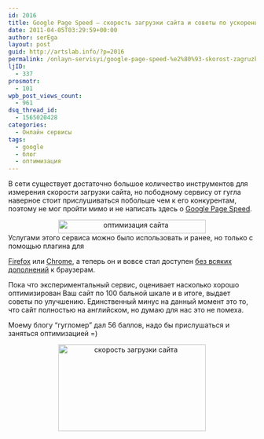 ```yaml
---
id: 2016
title: Google Page Speed – скорость загрузки сайта и советы по ускорению/оптимизаций
date: 2011-04-05T03:29:59+00:00
author: serEga
layout: post
guid: http://artslab.info/?p=2016
permalink: /onlayn-servisyi/google-page-speed-%e2%80%93-skorost-zagruzki-sajta-i-sovety-po-uskoreniyuoptimizacij/
ljID:
  - 337
prosmotr:
  - 101
wpb_post_views_count:
  - 961
dsq_thread_id:
  - 1565020428
categories:
  - Онлайн сервисы
tags:
  - google
  - блог
  - оптимизация
---
```

В сети существует достаточно большое количество инструментов для измерения скорости загрузки сайта, но пободному сервису от гугла наверное стоит прислушиваться побольше чем к его конкурентам, поэтому не мог пройти мимо и не написать здесь о [Google Page Speed](http://pagespeed.googlelabs.com/).

<center>
  <a href="http://artslab.info/wp-content/uploads/google_page_speed.jpg"><img class="alignnone size-medium wp-image-2012" title="google_page_speed" src="http://artslab.info/wp-content/uploads/google_page_speed-300x28.jpg" alt="оптимизация сайта" width="300" height="28" srcset="http://img.artslab.info/google_page_speed-300x28.jpg 300w, http://img.artslab.info/google_page_speed.jpg 533w" sizes="(max-width: 300px) 100vw, 300px" /></a>
</center>Услугами этого сервиса можно было использовать и ранее, но только с помощью плагина для 

[Firefox](http://code.google.com/intl/de-DE/speed/page-speed/download.html) или [Chrome](http://code.google.com/intl/de-DE/speed/page-speed/docs/using_chrome.html), а теперь он и вовсе стал доступен [без всяких дополнений](http://pagespeed.googlelabs.com/) к браузерам.
  
Пока что экспериментальный сервис, оценивает насколько хорошо оптимизирован Ваш сайт по 100 бальной шкале и в итоге, выдает советы по улучшению. Единственный минус на данный момент это то, что сайт полностью на английском, но думаю для нас это не помеха.

Моему блогу &#8220;гугломер&#8221; дал 56 баллов, надо бы прислушаться и заняться оптимизацией =)

<center>
  <a href="http://artslab.info/wp-content/uploads/google_page_speed_artslab.jpg"><img class="alignnone size-medium wp-image-2013" title="google_page_speed_artslab" src="http://artslab.info/wp-content/uploads/google_page_speed_artslab-300x177.jpg" alt="скорость загрузки сайта" width="300" height="177" /></a>
</center>